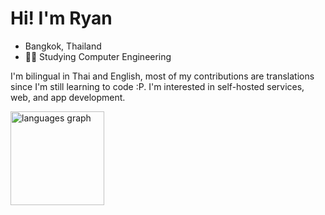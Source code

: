# Hi! I'm Ryan
- Bangkok, Thailand
- 👨‍💻 Studying Computer Engineering

I'm bilingual in Thai and English, most of my contributions are translations since I'm still learning to code :P. I'm interested in self-hosted services, web, and app development.
<div>
<img src="https://github-profile-trophy.vercel.app/?username=PracticalRyan" height="150" alt="languages graph"  />
</div>